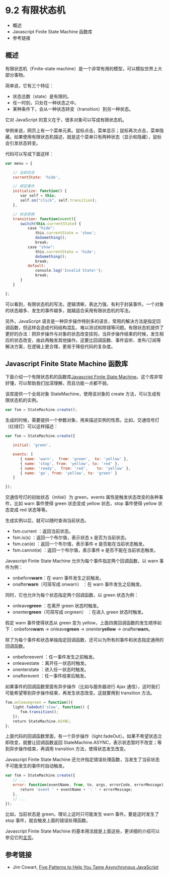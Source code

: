 # 9.2 有限状态机

*   概述
*   Javascript Finite State Machine 函数库
*   参考链接

## 概述

有限状态机（Finite-state machine）是一个非常有用的模型，可以模拟世界上大部分事物。

简单说，它有三个特征：

*   状态总数（state）是有限的。
*   任一时刻，只处在一种状态之中。
*   某种条件下，会从一种状态转变（transition）到另一种状态。

它对 JavaScript 的意义在于，很多对象可以写成有限状态机。

举例来说，网页上有一个菜单元素。鼠标点击，菜单显示；鼠标再次点击，菜单隐藏。如果使用有限状态机描述，就是这个菜单只有两种状态（显示和隐藏），鼠标会引发状态转变。

代码可以写成下面这样：

```js
var menu = {

　　// 当前状态
　　currentState: 'hide',

　　// 绑定事件
　　initialize: function() {
　　　　var self = this;
　　　　self.on("click", self.transition);
　　},

　　// 状态转换
　　transition: function(event){
　　　　switch(this.currentState) {
　　　　　　case "hide":
　　　　　　　　this.currentState = 'show';
　　　　　　　　doSomething();
　　　　　　　　break;
　　　　　　case "show":
　　　　　　　　this.currentState = 'hide';
　　　　　　　　doSomething();
　　　　　　　　break;
　　　　　　default:
　　　　　　　　console.log('Invalid State!');
　　　　　　　　break;
　　　　}
　　}

};
```

可以看到，有限状态机的写法，逻辑清晰，表达力强，有利于封装事件。一个对象的状态越多、发生的事件越多，就越适合采用有限状态机的写法。

另外，JavaScript 语言是一种异步操作特别多的语言，常用的解决方法是指定回调函数，但这样会造成代码结构混乱、难以测试和除错等问题。有限状态机提供了更好的办法：把异步操作与对象的状态改变挂钩，当异步操作结束的时候，发生相应的状态改变，由此再触发其他操作。这要比回调函数、事件监听、发布/订阅等解决方案，在逻辑上更合理，更易于降低代码的复杂度。

## Javascript Finite State Machine 函数库

下面介绍一个有限状态机的函数库[Javascript Finite State Machine](https://github.com/jakesgordon/javascript-state-machine)。这个库非常好懂，可以帮助我们加深理解，而且功能一点都不弱。

该库提供一个全局对象 StateMachine，使用该对象的 create 方法，可以生成有限状态机的实例。

```js
var fsm = StateMachine.create();
```

生成的时候，需要提供一个参数对象，用来描述实例的性质。比如，交通信号灯（红绿灯）可以这样描述：

```js
var fsm = StateMachine.create({

　　initial: 'green',

　　events: [
　　　　{ name: 'warn',  from: 'green',  to: 'yellow' },
　　　　{ name: 'stop', from: 'yellow', to: 'red' },
　　　　{ name: 'ready',  from: 'red',    to: 'yellow' },
　　　　{ name: 'go', from: 'yellow', to: 'green' }
　　]

});
```

交通信号灯的初始状态（initial）为 green，events 属性是触发状态改变的各种事件，比如 warn 事件使得 green 状态变成 yellow 状态，stop 事件使得 yellow 状态变成 red 状态等等。

生成实例以后，就可以随时查询当前状态。

*   fsm.current ：返回当前状态。
*   fsm.is(s) ：返回一个布尔值，表示状态 s 是否为当前状态。
*   fsm.can(e) ：返回一个布尔值，表示事件 e 是否能在当前状态触发。
*   fsm.cannot(e) ：返回一个布尔值，表示事件 e 是否不能在当前状态触发。

Javascript Finite State Machine 允许为每个事件指定两个回调函数，以 warn 事件为例：

*   onbefore**warn**：在 warn 事件发生之前触发。
*   onafter**warn**（可简写成 onwarn） ：在 warn 事件发生之后触发。

同时，它也允许为每个状态指定两个回调函数，以 green 状态为例：

*   onleave**green** ：在离开 green 状态时触发。
*   onenter**green**（可简写成 ongreen） ：在进入 green 状态时触发。

假定 warn 事件使得状态从 green 变为 yellow，上面四类回调函数的发生顺序如下：onbefore**warn** → onleave**green** → onenter**yellow** → onafter**warn**。

除了为每个事件和状态单独指定回调函数，还可以为所有的事件和状态指定通用的回调函数。

*   onbeforeevent ：任一事件发生之前触发。
*   onleavestate ：离开任一状态时触发。
*   onenterstate ：进入任一状态时触发。
*   onafterevent ：任一事件结束后触发。

如果事件的回调函数里面有异步操作（比如与服务器进行 Ajax 通信），这时我们可能希望等到异步操作结束，再发生状态改变。这就要用到 transition 方法。

```js
fsm.onleavegreen = function(){
　　light.fadeOut('slow', function() {
　　　　fsm.transition();
　　});
　　return StateMachine.ASYNC;
};
```

上面代码的回调函数里面，有一个异步操作（light.fadeOut）。如果不希望状态立即改变，就要让回调函数返回 StateMachine.ASYNC，表示状态暂时不改变；等到异步操作结束，再调用 transition 方法，使得状态发生改变。

Javascript Finite State Machine 还允许指定错误处理函数，当发生了当前状态不可能发生的事件时自动触发。

```js
var fsm = StateMachine.create({
　　// ...
　　error: function(eventName, from, to, args, errorCode, errorMessage) {
　　　　return 'event ' + eventName + ': ' + errorMessage;
　　},
　　// ... 
});
```

比如，当前状态是 green，理论上这时只可能发生 warn 事件。要是这时发生了 stop 事件，就会触发上面的错误处理函数。

Javascript Finite State Machine 的基本用法就是上面这些，更详细的介绍可以参见它的[主页](https://github.com/jakesgordon/javascript-state-machine)。

## 参考链接

*   Jim Cowart, [Five Patterns to Help You Tame Asynchronous JavaScript](http://tech.pro/blog/1402/five-patterns-to-help-you-tame-asynchronous-javascript)